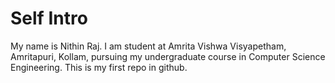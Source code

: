 Self Intro
============

My name is Nithin Raj. I am student at Amrita Vishwa Visyapetham, Amritapuri, Kollam, pursuing my undergraduate course in Computer Science Engineering. This is my first repo in github.
